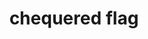 ---
layout: flags
title: chequered flag
emoji: chequered_flag
permalink: 🏁.html
image: assets/img/3moji/chequered_flag.png
---